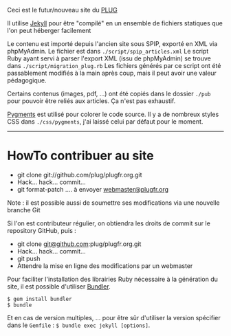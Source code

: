 Ceci est le futur/nouveau site du [PLUG](http://plugfr.org/)

Il utilise [Jekyll](http://jekyllrb.com) pour être "compilé" en un ensemble de fichiers statiques que l'on peut héberger facilement

Le contenu est importé depuis l'ancien site sous SPIP, exporté en XML via phpMyAdmin. Le fichier est dans `./script/spip_articles.xml`
Le script Ruby ayant servi à parser l'export XML (issu de phpMyAdmin) se trouve dans `./script/migration_plug.rb`
Les fichiers générés par ce script ont été passablement modifiés à la main après coup, mais il peut avoir une valeur pédagogique.

Certains contenus (images, pdf, …) ont été copiés dans le dossier `./pub` pour pouvoir être reliés aux articles. Ça n'est pas exhaustif.

[Pygments](http://pygments.org/) est utilisé pour colorer le code source.
Il y a de nombreux styles CSS dans `./css/pygments`, j'ai laissé celui par défaut pour le moment.

* * *

HowTo contribuer au site
========================

* git clone git://github.com/plug/plugfr.org.git
* Hack... hack... commit...
* git format-patch .... à envoyer webmaster@plugfr.org

Note : il est possible aussi de soumettre ses modifications via une nouvelle branche Git

Si l'on est contributeur régulier, on obtiendra les droits
de commit sur le repository GitHub, puis :

* git clone git@github.com:plug/plugfr.org.git
* Hack... hack... commit...
* git push
* Attendre la mise en ligne des modifications par un webmaster

Pour faciliter l'installation des librairies Ruby nécessaire à la génération du site, il est possible d'utiliser [Bundler](http://gembundler.com).

    $ gem install bundler
    $ bundle

Et en cas de version multiples, … pour être sûr d'utiliser la version spécifier dans le `Gemfile` : `$ bundle exec jekyll [options]`.

